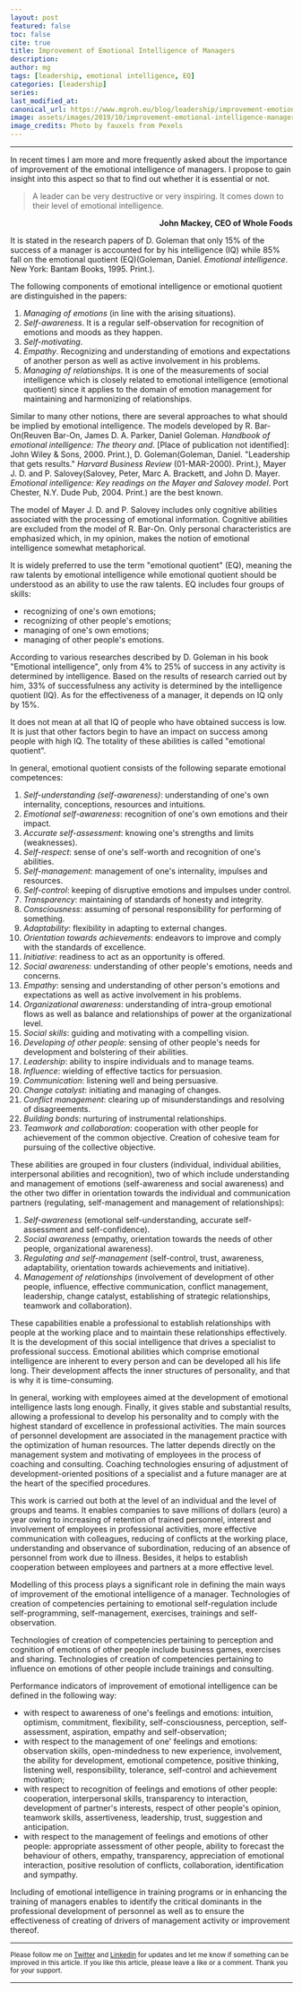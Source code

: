```yaml
---
layout: post
featured: false
toc: false
cite: true
title: Improvement of Emotional Intelligence of Managers
description: 
author: mg
tags: [leadership, emotional intelligence, EQ]
categories: [leadership]
series: 
last_modified_at: 
canonical_url: https://www.mgroh.eu/blog/leadership/improvement-emotional-intelligence-managers/
image: assets/images/2019/10/improvement-emotional-intelligence-managers.jpg
image_credits: Photo by fauxels from Pexels
---
```



---
In recent times I am more and more frequently asked about the importance of improvement of the emotional intelligence of managers. I propose to gain insight into this aspect so that to find out whether it is essential or not.

>A leader can be very destructive or very inspiring. It comes down to their level of emotional intelligence.
<p style="text-align: right;font-weight: bold;"> John Mackey, CEO of Whole Foods</p>

It is stated in the research papers of D. Goleman that only 15% of the success of a manager is accounted for by his intelligence (IQ) while 85% fall on the emotional quotient (EQ)(Goleman, Daniel. <em>Emotional intelligence</em>. New York: Bantam Books, 1995. Print.).

The following components of emotional intelligence or emotional quotient are distinguished in the papers:
<ol>
<li><em>Managing of emotions</em> (in line with the arising situations).</li>
<li><em>Self-awareness</em>. It is a regular self-observation for recognition of emotions and moods as they happen.</li>
<li><em>Self-motivating</em>.</li>
<li><em>Empathy</em>. Recognizing and understanding of emotions and expectations of another person as well as active involvement in his problems.</li>
<li><em>Managing of relationships</em>. It is one of the measurements of social intelligence which is closely related to emotional intelligence (emotional quotient) since it applies to the domain of emotion management for maintaining and harmonizing of relationships.</li>
</ol>

Similar to many other notions, there are several approaches to what should be implied by emotional intelligence. The models developed by R. Bar-On(Reuven Bar-On, James D. A. Parker, Daniel Goleman. <em>Handbook of emotional intelligence: The theory and</em>. [Place of publication not identified]: John Wiley &amp; Sons, 2000. Print.), D. Goleman(Goleman, Daniel. "Leadership that gets results." <em>Harvard Business Review </em>(01-MAR-2000). Print.), Mayer J. D. and P. Salovey(Salovey, Peter, Marc A. Brackett, and John D. Mayer. <em>Emotional intelligence: Key readings on the Mayer and Salovey model</em>. Port Chester, N.Y. Dude Pub, 2004. Print.) are the best known.

The model of Mayer J. D. and P. Salovey includes only cognitive abilities associated with the processing of emotional information. Cognitive abilities are excluded from the model of R. Bar-On. Only personal characteristics are emphasized which, in my opinion, makes the notion of emotional intelligence somewhat metaphorical.

It is widely preferred to use the term "emotional quotient" (EQ), meaning the raw talents by emotional intelligence while emotional quotient should be understood as an ability to use the raw talents. EQ includes four groups of skills:
<ul>
<li>recognizing of one's own emotions;</li>
<li>recognizing of other people's emotions;</li>
<li>managing of one's own emotions;</li>
<li>managing of other people's emotions.</li>
</ul>
According to various researches described by D. Goleman in his book "Emotional intelligence", only from 4% to 25% of success in any activity is determined by intelligence. Based on the results of research carried out by him, 33% of successfulness any activity is determined by the intelligence quotient (IQ). As for the effectiveness of a manager, it depends on IQ only by 15%.

It does not mean at all that IQ of people who have obtained success is low. It is just that other factors begin to have an impact on success among people with high IQ. The totality of these abilities is called "emotional quotient".

In general, emotional quotient consists of the following separate emotional competences:
<ol>
<li><em>Self-understanding (self-awareness)</em>: understanding of one's own internality, conceptions, resources and intuitions.</li>
<li><em>Emotional self-awareness</em>: recognition of one's own emotions and their impact.</li>
<li><em>Accurate self-assessment</em>: knowing one's strengths and limits (weaknesses).</li>
<li><em>Self-respect</em>: sense of one's self-worth and recognition of one's abilities.</li>
<li><em>Self-management</em>: management of one's internality, impulses and resources.</li>
<li><em>Self-control</em>: keeping of disruptive emotions and impulses under control.</li>
<li><em>Transparency</em>: maintaining of standards of honesty and integrity.</li>
<li><em>Consciousness</em>: assuming of personal responsibility for performing of something.</li>
<li><em>Adaptability</em>: flexibility in adapting to external changes.</li>
<li><em>Orientation towards achievements</em>: endeavors to improve and comply with the standards of excellence.</li>
<li><em>Initiative</em>: readiness to act as an opportunity is offered.</li>
<li><em>Social awareness</em>: understanding of other people's emotions, needs and concerns.</li>
<li><em>Empathy</em>: sensing and understanding of other person's emotions and expectations as well as active involvement in his problems.</li>
<li><em>Organizational awareness</em>: understanding of intra-group emotional flows as well as balance and relationships of power at the organizational level.</li>
<li><em>Social skills</em>: guiding and motivating with a compelling vision.</li>
<li><em>Developing of other people</em>: sensing of other people's needs for development and bolstering of their abilities.</li>
<li><em>Leadership</em>: ability to inspire individuals and to manage teams.</li>
<li><em>Influence</em>: wielding of effective tactics for persuasion.</li>
<li><em>Communication</em>: listening well and being persuasive.</li>
<li><em>Change catalyst</em>: initiating and managing of changes.</li>
<li><em>Conflict management</em>: clearing up of misunderstandings and resolving of disagreements.</li>
<li><em>Building bonds</em>: nurturing of instrumental relationships.</li>
<li><em>Teamwork and collaboration</em>: cooperation with other people for achievement of the common objective. Creation of cohesive team for pursuing of the collective objective.</li>
</ol>

These abilities are grouped in four clusters (individual, individual abilities, interpersonal abilities and recognition), two of which include understanding and management of emotions (self-awareness and social awareness) and the other two differ in orientation towards the individual and communication partners (regulating, self-management and management of relationships):
<ol>
<li><em>Self-awareness</em> (emotional self-understanding, accurate self-assessment and self-confidence).</li>
<li><em>Social awareness</em> (empathy, orientation towards the needs of other people, organizational awareness).</li>
<li><em>Regulating and self-management</em> (self-control, trust, awareness, adaptability, orientation towards achievements and initiative).</li>
<li><em>Management of relationships</em> (involvement of development of other people, influence, effective communication, conflict management, leadership, change catalyst, establishing of strategic relationships, teamwork and collaboration).</li>
</ol>

These capabilities enable a professional to establish relationships with people at the working place and to maintain these relationships effectively. It is the development of this social intelligence that drives a specialist to professional success.
Emotional abilities which comprise emotional intelligence are inherent to every person and can be developed all his life long. Their development affects the inner structures of personality, and that is why it is time-consuming.

In general, working with employees aimed at the development of emotional intelligence lasts long enough. Finally, it gives stable and substantial results, allowing a professional to develop his personality and to comply with the highest standard of excellence in professional activities. The main sources of personnel development are associated in the management practice with the optimization of human resources. The latter depends directly on the management system and motivating of employees in the process of coaching and consulting. Coaching technologies ensuring of adjustment of development-oriented positions of a specialist and a future manager are at the heart of the specified procedures. 

This work is carried out both at the level of an individual and the level of groups and teams. It enables companies to save millions of dollars (euro) a year owing to increasing of retention of trained personnel, interest and involvement of employees in professional activities, more effective communication with colleagues, reducing of conflicts at the working place, understanding and observance of subordination, reducing of an absence of personnel from work due to illness. Besides, it helps to establish cooperation between employees and partners at a more effective level.

Modelling of this process plays a significant role in defining the main ways of improvement of the emotional intelligence of a manager. Technologies of creation of competencies pertaining to emotional self-regulation include self-programming, self-management, exercises, trainings and self-observation.

Technologies of creation of competencies pertaining to perception and cognition of emotions of other people include business games, exercises and sharing. Technologies of creation of competencies pertaining to influence on emotions of other people include trainings and consulting.

Performance indicators of improvement of emotional intelligence can be defined in the following way:
<ul>
<li>with respect to awareness of one's feelings and emotions: intuition, optimism, commitment, flexibility, self-consciousness, perception, self-assessment, aspiration, empathy and self-observation;</li>
<li>with respect to the management of one' feelings and emotions: observation skills, open-mindedness to new experience, involvement, the ability for development, emotional competence, positive thinking, listening well, responsibility, tolerance, self-control and achievement motivation;</li>
<li>with respect to recognition of feelings and emotions of other people: cooperation, interpersonal skills, transparency to interaction, development of partner's interests, respect of other people's opinion, teamwork skills, assertiveness, leadership, trust, suggestion and anticipation.</li>
<li>with respect to the management of feelings and emotions of other people: appropriate assessment of other people, ability to forecast the behaviour of others, empathy, transparency, appreciation of emotional interaction, positive resolution of conflicts, collaboration, identification and sympathy.</li>
</ul>

Including of emotional intelligence in training programs or in enhancing the training of managers enables to identify the critical dominants in the professional development of personnel as well as to ensure the effectiveness of creating of drivers of management activity or improvement thereof.

---

<small>Please follow me on [Twitter](https://twitter.com/mgroh_eu) and [Linkedin](https://www.linkedin.com/in/maxgroh/) for updates and let me know if something can be improved in this article. If you like this article, please leave a like or a comment. Thank you for your support.

---
